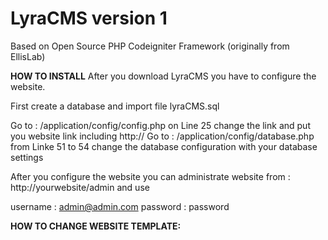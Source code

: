 # LyraCMS version 1
Based on Open Source PHP Codeigniter Framework (originally from EllisLab)

**HOW TO INSTALL**
After you download LyraCMS you have to configure the website.

First create a database and import file lyraCMS.sql

Go to : /application/config/config.php on Line 25 change the link and put you website link including http://
Go to : /application/config/database.php  from Linke 51 to 54 change the database configuration with your database settings

After you configure the website you can administrate website from :
http://yourwebsite/admin and use

username : admin@admin.com
password : password

**HOW TO CHANGE WEBSITE TEMPLATE:** 


